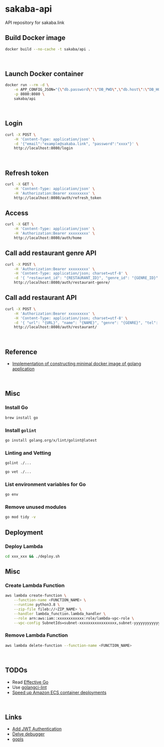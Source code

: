# sakaba-api
API repository for sakaba.link

## Build Docker image
```sh
docker build --no-cache -t sakaba/api .
```

&nbsp;

## Launch Docker container
```sh
docker run --rm -d \
    -e APP_CONFIG_JSON="{\"db.password\":\"DB_PWD\",\"db.host\":\"DB_HOST\",\"db.name\":\"DB_NAME\",\"db.user\":\"DB_USER\"}" \
    -p 8080:8080 \
    sakaba/api
```

&nbsp;

## Login
```sh
curl -X POST \
    -H 'Content-Type: application/json' \
    -d '{"email":"example@sakaba.link", "password":"xxxx"}' \
    http://localhost:8080/login
```

&nbsp;

## Refresh token
```sh
curl -X GET \
    -H 'Content-Type: application/json' \
    -H 'Authorization:Bearer xxxxxxxxx' \
    http://localhost:8080/auth/refresh_token
```

## Access
```sh
curl -X GET \
    -H 'Content-Type: application/json' \
    -H 'Authorization:Bearer xxxxxxxxx' \
    http://localhost:8080/auth/home
```

## Call add restaurant genre API
```sh
curl -X POST \
    -H 'Authorization:Bearer xxxxxxxxx' \
    -H 'Content-Type: application/json; charset=utf-8' \
    -d '{ "restaurant_id": "{RESTAURANT_ID}", "genre_id": "{GENRE_ID}" }' \
    http://localhost:8080/auth/restaurant-genre/
```

## Call add restaurant API
```sh
curl -X POST \
    -H 'Authorization:Bearer xxxxxxxxx' \
    -H 'Content-Type: application/json; charset=utf-8' \
    -d '{ "url": "{URL}", "name": "{NAME}", "genre": "{GENRE}", "tel": "{TEL}", "business_day_info": "{BUSINESS_DAY_INFO}", "address": "{ADDRESS}", "latitude": "{LATITUDE}", "longitude": "{LONGITUDE}", "area": "{AREA}" }' \
    http://localhost:8080/auth/restaurant/
```

&nbsp;

## Reference
- [Implementation of constructing minimal docker image of golang application](https://developpaper.com/implementation-of-constructing-minimal-docker-image-of-golang-application/)

&nbsp;

## Misc
### Install Go
```sh
brew install go
```

### Install `golint`
```sh
go install golang.org/x/lint/golint@latest
```

### Linting and Vetting
```sh
golint ./...
```

```sh
go vet ./...
```

### List environment variables for Go
```sh
go env
```

### Remove unused modules
```sh
go mod tidy -v
```

## Deployment
### Deploy Lambda
```bash
cd xxx_xxx && ./deploy.sh
```

## Misc
### Create Lambda Function
```bash
aws lambda create-function \
    --function-name <FUNCTION_NAME> \
    --runtime python3.8 \
    --zip-file fileb://<ZIP_NAME> \
    --handler lambda_function.lambda_handler \
    --role arn:aws:iam::xxxxxxxxxxxx:role/lambda-vpc-role \
    --vpc-config SubnetIds=subnet-xxxxxxxxxxxxxxxxx,subnet-yyyyyyyyyyyyyyyyy,SecurityGroupIds=sg-xxxxxxxxxxxxxxxxx
```
### Remove Lambda Function
```bash
aws lambda delete-function --function-name <FUNCTION_NAME>
```

&nbsp;

## TODOs
- Read [Effective Go](https://go.dev/doc/effective_go)
- Use [golangci-lint](https://oreil.ly/O15u-)
- [Speed up Amazon ECS container deployments](https://nathanpeck.com/speeding-up-amazon-ecs-container-deployments/)

&nbsp;

## Links
- [Add JWT Authentication](https://github.com/appleboy/gin-jwt)
- [Delve debugger](https://oreil.ly/sosLu)
- [gopls](https://oreil.ly/TLapT)
